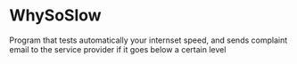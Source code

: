 # WhySoSlow
Program that tests automatically your internset speed, and sends complaint email to the service provider if it goes below a certain level
